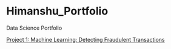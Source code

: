 # Himanshu_Portfolio
Data Science Portfolio 

[Project 1: Machine Learning: Detecting Fraudulent Transactions](https://github.com/Kadyan123varsha/Varsha_Portfolio#varsha_portfolio)
